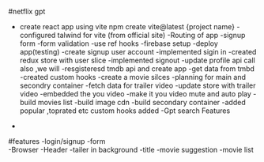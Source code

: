 
#netflix gpt
- create react app using vite 
npm create vite@latest {project name}
-configured talwind for vite (from official site)
-Routing of app
-signup form
-form validation
-use ref hooks
-firebase setup
-deploy app(testing)
-create signup user account
-implemented sigin in
-created redux store with user slice
-implemented signout
-update profile api call also ,we will 
-resgisteresd tmdb api and create app
-get data from tmbd 
-created custom hooks
-create a movie silces
-planning for main and secondry container
-fetch data for trailer video
-update store with trailer video
-embedded the you video 
-make it you video mute and auto play
-build movies list
-build image cdn 
-build secondary container
-added popular ,toprated etc custom hooks added
-Gpt search Features
 

-
#features
-login/signup
   -form   
-Browser
  -Header
     -tailer in background
     -title
     -movie suggestion
          -movie list
     
